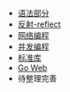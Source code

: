 + [语法部分](notes/go)
+ [反射-reflect ](notes/反射-reflect )
+ [网络编程](notes/网络编程)
+ [并发编程](notes/并发编程)
+ [标准库]()
+ [Go Web]()
+ 待整理完善

